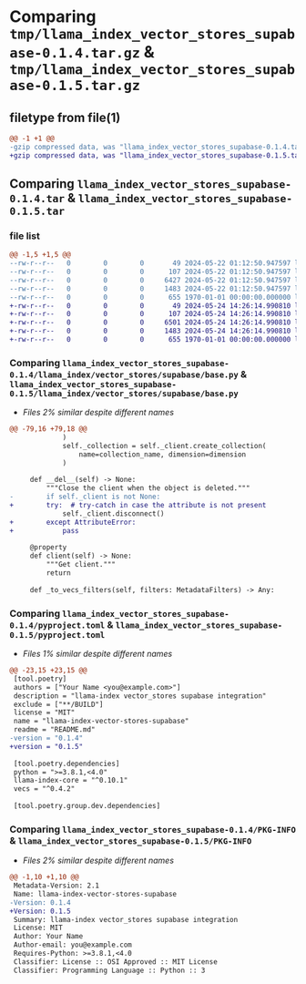 # Comparing `tmp/llama_index_vector_stores_supabase-0.1.4.tar.gz` & `tmp/llama_index_vector_stores_supabase-0.1.5.tar.gz`

## filetype from file(1)

```diff
@@ -1 +1 @@
-gzip compressed data, was "llama_index_vector_stores_supabase-0.1.4.tar", max compression
+gzip compressed data, was "llama_index_vector_stores_supabase-0.1.5.tar", max compression
```

## Comparing `llama_index_vector_stores_supabase-0.1.4.tar` & `llama_index_vector_stores_supabase-0.1.5.tar`

### file list

```diff
@@ -1,5 +1,5 @@
--rw-r--r--   0        0        0       49 2024-05-22 01:12:50.947597 llama_index_vector_stores_supabase-0.1.4/README.md
--rw-r--r--   0        0        0      107 2024-05-22 01:12:50.947597 llama_index_vector_stores_supabase-0.1.4/llama_index/vector_stores/supabase/__init__.py
--rw-r--r--   0        0        0     6427 2024-05-22 01:12:50.947597 llama_index_vector_stores_supabase-0.1.4/llama_index/vector_stores/supabase/base.py
--rw-r--r--   0        0        0     1483 2024-05-22 01:12:50.947597 llama_index_vector_stores_supabase-0.1.4/pyproject.toml
--rw-r--r--   0        0        0      655 1970-01-01 00:00:00.000000 llama_index_vector_stores_supabase-0.1.4/PKG-INFO
+-rw-r--r--   0        0        0       49 2024-05-24 14:26:14.990810 llama_index_vector_stores_supabase-0.1.5/README.md
+-rw-r--r--   0        0        0      107 2024-05-24 14:26:14.990810 llama_index_vector_stores_supabase-0.1.5/llama_index/vector_stores/supabase/__init__.py
+-rw-r--r--   0        0        0     6501 2024-05-24 14:26:14.990810 llama_index_vector_stores_supabase-0.1.5/llama_index/vector_stores/supabase/base.py
+-rw-r--r--   0        0        0     1483 2024-05-24 14:26:14.990810 llama_index_vector_stores_supabase-0.1.5/pyproject.toml
+-rw-r--r--   0        0        0      655 1970-01-01 00:00:00.000000 llama_index_vector_stores_supabase-0.1.5/PKG-INFO
```

### Comparing `llama_index_vector_stores_supabase-0.1.4/llama_index/vector_stores/supabase/base.py` & `llama_index_vector_stores_supabase-0.1.5/llama_index/vector_stores/supabase/base.py`

 * *Files 2% similar despite different names*

```diff
@@ -79,16 +79,18 @@
             )
             self._collection = self._client.create_collection(
                 name=collection_name, dimension=dimension
             )
 
     def __del__(self) -> None:
         """Close the client when the object is deleted."""
-        if self._client is not None:
+        try:  # try-catch in case the attribute is not present
             self._client.disconnect()
+        except AttributeError:
+            pass
 
     @property
     def client(self) -> None:
         """Get client."""
         return
 
     def _to_vecs_filters(self, filters: MetadataFilters) -> Any:
```

### Comparing `llama_index_vector_stores_supabase-0.1.4/pyproject.toml` & `llama_index_vector_stores_supabase-0.1.5/pyproject.toml`

 * *Files 1% similar despite different names*

```diff
@@ -23,15 +23,15 @@
 [tool.poetry]
 authors = ["Your Name <you@example.com>"]
 description = "llama-index vector_stores supabase integration"
 exclude = ["**/BUILD"]
 license = "MIT"
 name = "llama-index-vector-stores-supabase"
 readme = "README.md"
-version = "0.1.4"
+version = "0.1.5"
 
 [tool.poetry.dependencies]
 python = ">=3.8.1,<4.0"
 llama-index-core = "^0.10.1"
 vecs = "^0.4.2"
 
 [tool.poetry.group.dev.dependencies]
```

### Comparing `llama_index_vector_stores_supabase-0.1.4/PKG-INFO` & `llama_index_vector_stores_supabase-0.1.5/PKG-INFO`

 * *Files 2% similar despite different names*

```diff
@@ -1,10 +1,10 @@
 Metadata-Version: 2.1
 Name: llama-index-vector-stores-supabase
-Version: 0.1.4
+Version: 0.1.5
 Summary: llama-index vector_stores supabase integration
 License: MIT
 Author: Your Name
 Author-email: you@example.com
 Requires-Python: >=3.8.1,<4.0
 Classifier: License :: OSI Approved :: MIT License
 Classifier: Programming Language :: Python :: 3
```

